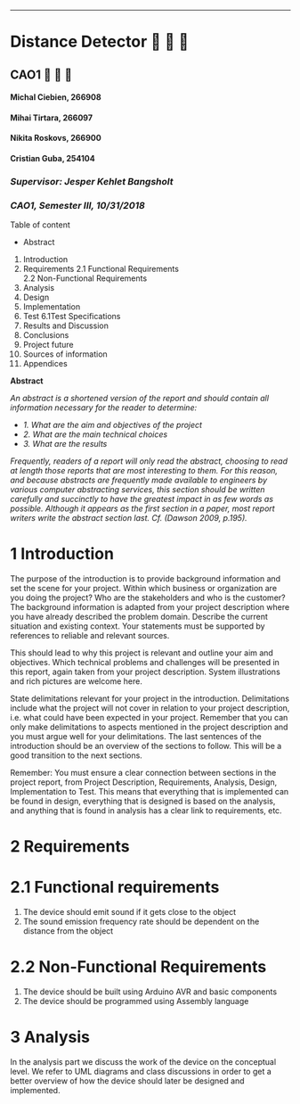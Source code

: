 -----------------------------------------------------------------------------------------------------------------------------

# Distance Detector :camel: :camel: :camel: 

## CAO1 :metal: :metal: :metal: 


#### Michal Ciebien, 266908 
#### Mihai Tirtara, 266097
#### Nikita Roskovs, 266900
#### Cristian Guba, 254104 
   ### _Supervisor: Jesper Kehlet Bangsholt_
   ### _CAO1, Semester III, 10/31/2018_
   
   
   
   Table of content

* Abstract	
1. Introduction	
2. Requirements	
   2.1 Functional Requirements	
   2.2 Non-Functional Requirements	
3. Analysis	
4. Design	
5. Implementation	
6. Test	
   6.1Test Specifications	
7. Results and Discussion	
8. Conclusions
9. Project future	
10. Sources of information	
11. Appendices	




__Abstract__


*An abstract is a shortened version of the report and should contain all information necessary for the reader to determine:*
* *1.	What are the aim and objectives of the project*
* *2.	What are the main technical choices*
* *3.	What are the results*


*Frequently, readers of a report will only read the abstract, choosing to read at length those reports that are most interesting to them. For this reason, and because abstracts are frequently made available to engineers by various computer abstracting services, this section should be written carefully and succinctly to have the greatest impact in as few words as possible.*
*Although it appears as the first section in a paper, most report writers write the abstract section last.
Cf. (Dawson 2009, p.195).*


# __1 Introduction__

The purpose of the introduction is to provide background information and set the scene for your project. Within which business or organization are you doing the project? Who are the stakeholders and who is the customer?
The background information is adapted from your project description where you have already described the problem domain. Describe the current situation and existing context. Your statements must be supported by references to reliable and relevant sources. 

This should lead to why this project is relevant and outline your aim and objectives. Which technical problems and challenges will be presented in this report, again taken from your project description. System illustrations and rich pictures are welcome here.

State delimitations relevant for your project in the introduction. Delimitations include what the project will not cover in relation to your project description, i.e. what could have been expected in your project. Remember that you can only make delimitations to aspects mentioned in the project description and you must argue well for your delimitations.
The last sentences of the introduction should be an overview of the sections to follow. This will be a good transition to the next sections.

Remember: You must ensure a clear connection between sections in the project report, from Project Description, Requirements, Analysis, Design, Implementation to Test. This means that everything that is implemented can be found in design, everything that is designed is based on the analysis, and anything that is found in analysis has a clear link to requirements, etc.


# __2	Requirements__

# __2.1 Functional requirements__

1. The device should emit sound if it gets close to the object
2.	The sound emission frequency rate should be dependent on the distance from the object

# __2.2	Non-Functional Requirements__

1.	The device should be built using Arduino AVR and basic components
2.	The device should be programmed using Assembly language

# __3	Analysis__

In the analysis part we discuss the work of the device on the conceptual level. We refer to UML diagrams and class discussions in order to get a better overview of how the device should later be designed and implemented.
